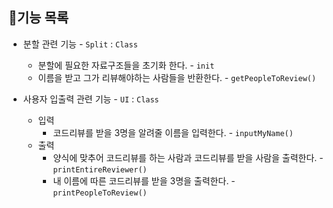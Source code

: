 ## 🎯기능 목록

- 분할 관련 기능 - `Split` : `Class`
    - 분할에 필요한 자료구조들을 초기화 한다. - `init`
    - 이름을 받고 그가 리뷰해야하는 사람들을 반환한다. - `getPeopleToReview()`

- 사용자 입출력 관련 기능 - `UI` : `Class`
  - 입력
    - 코드리뷰를 받을 3명을 알려줄 이름을 입력한다. - `inputMyName()`
  - 출력
    - 양식에 맞추어 코드리뷰를 하는 사람과 코드리뷰를 받을 사람을 출력한다. - `printEntireReviewer()`
    - 내 이름에 따른 코드리뷰를 받을 3명을 출력한다. - `printPeopleToReview()`